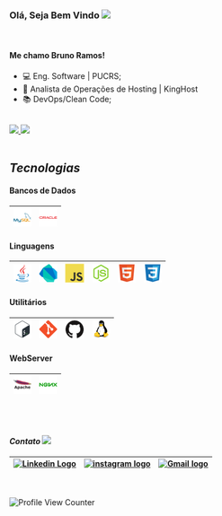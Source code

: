 ### Olá, Seja Bem Vindo <img src="https://github.com/TheDudeThatCode/TheDudeThatCode/blob/master/Assets/Hi.gif" width="24px">
<br>

#### Me chamo Bruno Ramos!

- 💻 Eng. Software | PUCRS;
- :crown: Analista de Operações de Hosting | KingHost
- 📚 DevOps/Clean Code;

<br>

<a href="https://github.com/bramos013">
    <img height="150em" src="https://github-readme-stats.vercel.app/api?username=bramos013&show_icons=true&theme=dark" />
</a>
<a href="https://github.com/bramos013">
    <img height="150em" src="https://github-readme-stats.vercel.app/api/top-langs/?username=bramos013&theme=dark&layout=compact" />
</a>
<br><br>

## *Tecnologias*

#### Bancos de Dados  
| [<img src="https://github.com/devicons/devicon/blob/master/icons/mysql/mysql-original-wordmark.svg" alt="mysql" width="32">](https://www.mysql.com/) | [<img src="https://github.com/devicons/devicon/blob/master/icons/oracle/oracle-original.svg" alt="oracle" width="32">](https://www.oracle.com/br/index.html)
|:---:|:---:|

#### Linguagens 
| [<img src="https://github.com/devicons/devicon/blob/master/icons/java/java-original.svg" alt="java" width="32">](https://www.java.com/pt-BR/) | [<img src="https://github.com/devicons/devicon/blob/master/icons/dart/dart-original.svg" alt="dart" width="32">](https://dart.dev/) | [<img src="https://github.com/devicons/devicon/blob/master/icons/javascript/javascript-original.svg" alt="javascript" width="34">](https://developer.mozilla.org/pt-BR/docs/Web/JavaScript) | [<img src="https://github.com/devicons/devicon/blob/master/icons/nodejs/nodejs-original.svg" alt="nodejs" height="32">](https://nodejs.org/en/) | [<img src="https://github.com/devicons/devicon/blob/master/icons/html5/html5-original.svg" alt="html5" height="32">](https://www.w3schools.com/html/) | [<img src="https://github.com/devicons/devicon/blob/master/icons/css3/css3-original.svg" alt="css3" height="32">](https://www.w3schools.com/css/)
|:---:|:---:|:---:|:---:|:---:|:---:|    
    
#### Utilitários
| [<img src="https://github.com/devicons/devicon/blob/master/icons/bash/bash-original.svg" alt="bash" width="32">](https://www.gnu.org/software/bash/) | [<img src="https://github.com/devicons/devicon/blob/master/icons/git/git-original.svg" alt="git" width="32">](https://git-scm.com/) | [<img src="https://github.com/devicons/devicon/blob/master/icons/github/github-original.svg" alt="github" width="34">](https://www.github.com/) | [<img src="https://github.com/devicons/devicon/blob/master/icons/linux/linux-original.svg" alt="linux" height="32">](https://www.linux.org/) 
|:---:|:---:|:---:|:---:|
    
#### WebServer    
| [<img src="https://github.com/devicons/devicon/blob/master/icons/apache/apache-original-wordmark.svg" alt="apache" width="32">](https://www.apache.org/) | [<img src="https://github.com/devicons/devicon/blob/master/icons/nginx/nginx-original.svg" alt="nginx" width="32">](https://nginx.org/en/)
|:---:|:---:|    
    
<br><br>
#### *Contato* <img src="https://github.com/TheDudeThatCode/TheDudeThatCode/blob/master/Assets/Handshake.gif" height="24px">

| [<img src="https://github.com/TheDudeThatCode/TheDudeThatCode/blob/master/Assets/Linkedin.svg" alt="Linkedin Logo" width="32">](https://www.linkedin.com/in/sr1bramos/) | [<img src="https://github.com/TheDudeThatCode/TheDudeThatCode/blob/master/Assets/Instagram.svg" alt="instagram logo" width="32">](https://www.instagram.com/sr1bramos/) | [<img src="https://github.com/TheDudeThatCode/TheDudeThatCode/blob/master/Assets/Gmail.svg" alt="Gmail logo" height="32">](mailto:brunoramos013@gmail.com)
|:---:|:---:|:---:|

<br><br>
 ![Profile View Counter](https://komarev.com/ghpvc/?username=bramos013)
